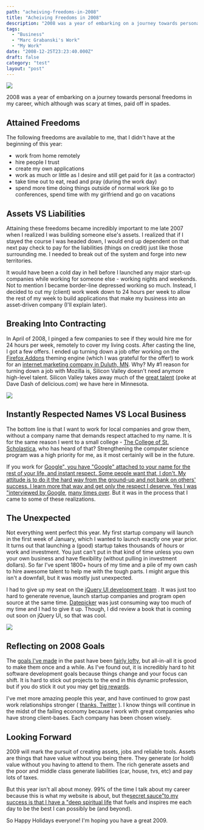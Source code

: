 ```yaml
---
path: "acheiving-freedoms-in-2008"
title: "Acheiving Freedoms in 2008"
description: "2008 was a year of embarking on a journey towards personal freedoms in my career, which although was scary at times, paid off in spades."
tags: 
  - "Business"
  - "Marc Grabanski's Work"
  - "My Work"
date: "2008-12-25T23:23:40.000Z"
draft: false
category: "test"
layout: "post"
---
```


![](http://marcgrabanski.com/img/sunset-freedom.jpg)

2008 was a year of embarking on a journey towards personal freedoms in my career, which although was scary at times, paid off in spades.

## Attained Freedoms
The following freedoms are available to me, that I didn't have at the beginning of this year:

- work from home remotely 
- hire people I trust 
- create my own applications 
- work as much or little as I desire and still get paid for it (as a contractor) 
- take time out to eat, read and pray (during the work day) 
- spend more time doing things outside of normal work like go to conferences, spend time with my girlfriend and go on vacations

## Assets VS Liabilities
Attaining these freedoms became incredibly important to me late 2007 when I realized I was building someone else's assets. I realized that if I stayed the course I was headed down, I would end up dependent on that next pay check to pay for the liabilities (things on credit) just like those surrounding me. I needed to break out of the system and forge into new territories.

It would have been a cold day in hell before I launched any major start-up companies while working for someone else - working nights and weekends. Not to mention I became border-line depressed working so much. Instead, I decided to cut my (client) work week down to 24 hours per week to allow the rest of my week to build applications that make my business into an asset-driven company (I'll explain later).

## Breaking Into Contracting
In April of 2008, I pinged a few companies to see if they would hire me for 24 hours per week, remotely to cover my living costs. After casting the line, I got a few offers. I ended up turning down a job offer working on the [Firefox Addons](https://addons.mozilla.org) theming engine (which I was grateful for the offer!) to work for an [internet marketing company in Duluth, MN](http://aimclearblog.com/). Why? My #1 reason for turning down a job with Mozilla is, Silicon Valley doesn't need anymore high-level talent. Silicon Valley takes away much of the [great talent](http://davedash.com/2008/11/07/you-cant-go-home-again-a-year-in-the-bay-area/) (poke at Dave Dash of delicious.com) we have here in Minnesota.

![](http://marcgrabanski.com/img/minneapolis-skyline.jpg)

## Instantly Respected Names VS Local Business
The bottom line is that I want to work for local companies and grow them, without a company name that demands respect attached to my name. It is for the same reason I went to a small college - [The College of St. Scholastica](http://www.css.edu), who has heard of that? Strengthening the computer science program was a high priority for me, as it most certainly will be in the future.

If you work for [Google", you have "Google" attached to your name for the rest of your life, and instant respect. Some people want that, I don't. My attitude is to do it the hard way from the ground-up and not bank on others' success. I learn more that way and get only the respect I deserve. Yes I was "interviewed by Google](http://marcgrabanski.com/article/interviewed-by-google), [many times over](http://marcgrabanski.com/article/interviewed-by-google-part-2). But it was in the process that I came to some of these realizations.

## The Unexpected
Not everything went perfect this year. My first startup company will launch in the first week of January, which I wanted to launch exactly one year prior. It turns out that launching a (good) startup takes thousands of hours or work and investment. You just can't put in that kind of time unless you own your own business and have flexibility (without pulling in investment dollars). So far I've spent 1800+ hours of my time and a pile of my own cash to hire awesome talent to help me with the tough parts. I might argue this isn't a downfall, but it was mostly just unexpected.

I had to give up my seat on the [jQuery UI development team](http://ui.jquery.com/) . It was just too hard to generate revenue, launch startup companies and program open source at the same time. [Datepicker](http://marcgrabanski.com/pages/code/jquery-ui-datepicker) was just consuming way too much of my time and I had to give it up. Though, I did review a book that is coming out soon on jQuery UI, so that was cool.

![](http://marcgrabanski.com/img/reflecting-sunset.jpg)

## Reflecting on 2008 Goals
The [goals I've made](http://marcgrabanski.com/article/career-goals-as-of-august-2007) in the past have been [fairly lofty](http://marcgrabanski.com/article/2008-plans-for-marcgrabanski-com), but all-in-all it is good to make them once and a while. As I've found out, it is incredibly hard to hit software development goals because things change and your focus can shift. It is hard to stick out projects to the end in this dynamic profession, but if you do stick it out you may get [big rewards](http://marcgrabanski.com/article/2007-was-an-incredible-year).

I've met more amazing people this year, and have continued to grow past work relationships stronger ( [thanks, Twitter](http://twitter.com/1Marc) ). I know things will continue in the midst of the failing economy because I work with great companies who have strong client-bases. Each company has been chosen wisely.

## Looking Forward
2009 will mark the pursuit of creating assets, jobs and reliable tools. Assets are things that have value without you being there. They generate (or hold) value without you having to attend to them. The rich generate assets and the poor and middle class generate liabilities (car, house, tvs, etc) and pay lots of taxes.

But this year isn't all about money. 99% of the time I talk about my career because this is what my website is about, but the[secret sauce"to my success is that I have a "deep spiritual life](http://www.chick.com/information/general/salvation.asp) that fuels and inspires me each day to be the best I can possibly be (and beyond).

So Happy Holidays everyone! I'm hoping you have a great 2009.
